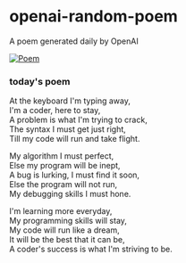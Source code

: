 
# openai-random-poem
 A poem generated daily by OpenAI

[![Poem](https://github.com/fbiego/openai-random-poem/actions/workflows/main.yml/badge.svg)](https://github.com/fbiego/openai-random-poem/actions/workflows/main.yml)

### today's poem  
  
At the keyboard I'm typing away,  
I'm a coder, here to stay,  
A problem is what I'm trying to crack,  
The syntax I must get just right,  
Till my code will run and take flight.  
  
My algorithm I must perfect,  
Else my program will be inept,  
A bug is lurking, I must find it soon,  
Else the program will not run,  
My debugging skills I must hone.  
  
I'm learning more everyday,  
My programming skills will stay,  
My code will run like a dream,  
It will be the best that it can be,  
A coder's success is what I'm striving to be.